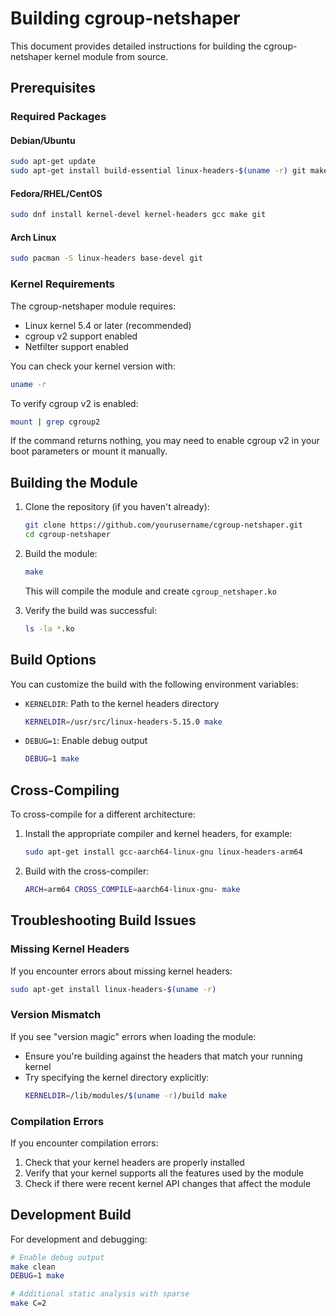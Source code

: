 # Building cgroup-netshaper

This document provides detailed instructions for building the cgroup-netshaper kernel module from source.

## Prerequisites

### Required Packages

#### Debian/Ubuntu
```bash
sudo apt-get update
sudo apt-get install build-essential linux-headers-$(uname -r) git make
```

#### Fedora/RHEL/CentOS
```bash
sudo dnf install kernel-devel kernel-headers gcc make git
```

#### Arch Linux
```bash
sudo pacman -S linux-headers base-devel git
```

### Kernel Requirements

The cgroup-netshaper module requires:
- Linux kernel 5.4 or later (recommended)
- cgroup v2 support enabled
- Netfilter support enabled

You can check your kernel version with:
```bash
uname -r
```

To verify cgroup v2 is enabled:
```bash
mount | grep cgroup2
```

If the command returns nothing, you may need to enable cgroup v2 in your boot parameters or mount it manually.

## Building the Module

1. Clone the repository (if you haven't already):
   ```bash
   git clone https://github.com/yourusername/cgroup-netshaper.git
   cd cgroup-netshaper
   ```

2. Build the module:
   ```bash
   make
   ```

   This will compile the module and create `cgroup_netshaper.ko`

3. Verify the build was successful:
   ```bash
   ls -la *.ko
   ```

## Build Options

You can customize the build with the following environment variables:

- `KERNELDIR`: Path to the kernel headers directory
  ```bash
  KERNELDIR=/usr/src/linux-headers-5.15.0 make
  ```

- `DEBUG=1`: Enable debug output
  ```bash
  DEBUG=1 make
  ```

## Cross-Compiling

To cross-compile for a different architecture:

1. Install the appropriate compiler and kernel headers, for example:
   ```bash
   sudo apt-get install gcc-aarch64-linux-gnu linux-headers-arm64
   ```

2. Build with the cross-compiler:
   ```bash
   ARCH=arm64 CROSS_COMPILE=aarch64-linux-gnu- make
   ```

## Troubleshooting Build Issues

### Missing Kernel Headers

If you encounter errors about missing kernel headers:
```bash
sudo apt-get install linux-headers-$(uname -r)
```

### Version Mismatch

If you see "version magic" errors when loading the module:
- Ensure you're building against the headers that match your running kernel
- Try specifying the kernel directory explicitly:
  ```bash
  KERNELDIR=/lib/modules/$(uname -r)/build make
  ```

### Compilation Errors

If you encounter compilation errors:
1. Check that your kernel headers are properly installed
2. Verify that your kernel supports all the features used by the module
3. Check if there were recent kernel API changes that affect the module

## Development Build

For development and debugging:

```bash
# Enable debug output
make clean
DEBUG=1 make

# Additional static analysis with sparse
make C=2
```